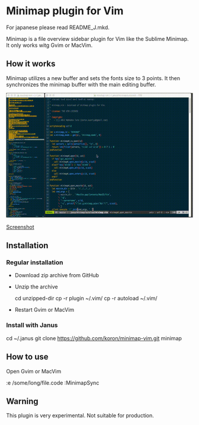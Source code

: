 # Minimap plugin for Vim

For japanese please read README_J.mkd.

Minimap is a file overview sidebar plugin for Vim like the Sublime
Minimap. It only works witg Gvim or MacVim.

## How it works

Minimap utilizes a new buffer and sets the fonts size to 3 points. It
then synchronizes the minimap buffer with the main editing buffer.

![Minimap Animation](minimapkoron.gif "MiniMap in MacVim")

[Screenshot](minimapkoron.png)

## Installation

### Regular installation

- Download zip archive from GitHub
- Unzip the archive

  cd unzipped-dir
  cp -r plugin ~/.vim/
  cp -r autoload ~/.vim/

- Restart Gvim or MacVim

### Install with Janus

  cd ~/.janus
  git clone https://github.com/koron/minimap-vim.git minimap

## How to use

Open Gvim or MacVim

  :e /some/long/file.code
  :MinimapSync

## Warning

This plugin is very experimental. Not suitable for production.
